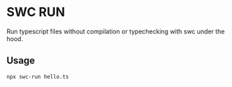 # SWC RUN

Run typescript files without compilation or typechecking with swc under the hood.

## Usage
```bash
npx swc-run hello.ts
```